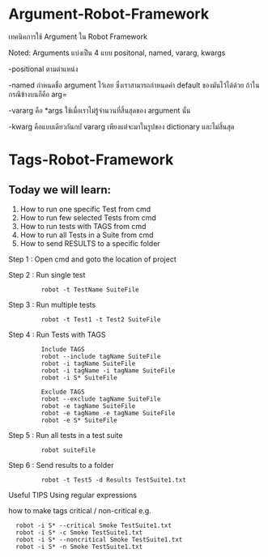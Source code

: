 # Argument-Robot-Framework
เทคนิคการใช้ Argument ใน Robot Framework

Noted: Arguments แบ่งเป็น 4 แบบ positonal, named, vararg, kwargs

-positional ตามตําแหน่ง

-named กําหนดชื่อ argument ไว้เลย ซึ่งเราสามารถกําหนดค่า default ของมันไว้ได้ด้วย ถ้าในกรณีข้างบนก็คือ arg= 

-vararg คือ *args ใช้เมื่อเราไม่รู้จํานวนที่สิ้นสุดของ argument นั้น

-kwarg คือแบบเดียวกันกบั vararg เพียงแต่จะมาในรูปของ dictionary และไม่สิ้นสุด

# Tags-Robot-Framework
Today we will learn:
------------------------------
1. How to run one specific Test from cmd
2. How to run few selected Tests from cmd
3. How to run tests with TAGS from cmd
4. How to run all Tests in a Suite from cmd
5. How to send RESULTS to a specific folder

Step 1 : Open cmd and goto the location of project 

Step 2 : Run single test

             robot -t TestName SuiteFile

Step 3 : Run multiple tests

             robot -t Test1 -t Test2 SuiteFile

Step 4 : Run Tests with TAGS

             Include TAGS
             robot --include tagName SuiteFile
             robot -i tagName SuiteFile
             robot -i tagName -i tagName SuiteFile
             robot -i S* SuiteFile

             Exclude TAGS
             robot --exclude tagName SuiteFile
             robot -e tagName SuiteFile
             robot -e tagName -e tagName SuiteFile
             robot -e S* SuiteFile

Step 5 : Run all tests in a test suite

             robot suiteFile

Step 6 : Send results to a folder

             robot -t Test5 -d Results TestSuite1.txt
            


Useful TIPS
Using regular expressions

how to make tags critical / non-critical
e.g.

      robot -i S* --critical Smoke TestSuite1.txt
      robot -i S* -c Smoke TestSuite1.txt
      robot -i S* --noncritical Smoke TestSuite1.txt
      robot -i S* -n Smoke TestSuite1.txt
